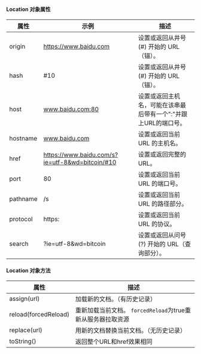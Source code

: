 #### Location 对象属性

| 属性	    | 示例    |描述                     |
| ---       | ---     |---                     |
| origin	| https://www.baidu.com|设置或返回从井号 (#) 开始的 URL（锚）。|
| hash	    | #10|设置或返回从井号 (#) 开始的 URL（锚）。|
| host	    | www.baidu.com:80|设置或返回主机名，可能在该串最后带有一个"\:"并跟上URL的端口号。|
| hostname	| www.baidu.com |设置或返回当前 URL 的主机名。|
| href	    | https://www.baidu.com/s?ie=utf-8&wd=bitcoin/#10|设置或返回完整的 URL。|
| port	    | 80|设置或返回当前 URL 的端口号。|
| pathname	| /s |设置或返回当前 URL 的路径部分。|
| protocol	| https:|设置或返回当前 URL 的协议。|
| search	| ?ie=utf-8&wd=bitcoin |设置或返回从问号 (?) 开始的 URL（查询部分）。|

#### Location 对象方法

| 属性	               | 描述                     |
| ---                  | ---                     |
| assign(url)	       | 加载新的文档。（有历史记录） |
| reload(forcedReload) | 重新加载当前文档。 `forcedReload`为true重新从服务器拉取资源|
| replace(url)         | 用新的文档替换当前文档。（无历史记录） |
| toString()           | 返回整个URL和href效果相同  |